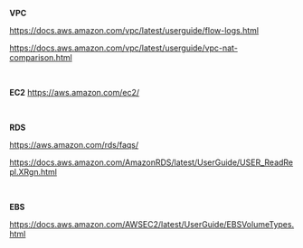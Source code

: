 **VPC**

https://docs.aws.amazon.com/vpc/latest/userguide/flow-logs.html

https://docs.aws.amazon.com/vpc/latest/userguide/vpc-nat-comparison.html

&nbsp; 

**EC2**
https://aws.amazon.com/ec2/


&nbsp; 
&nbsp;

**RDS**

https://aws.amazon.com/rds/faqs/

https://docs.aws.amazon.com/AmazonRDS/latest/UserGuide/USER_ReadRepl.XRgn.html

&nbsp; 

**EBS**

https://docs.aws.amazon.com/AWSEC2/latest/UserGuide/EBSVolumeTypes.html
